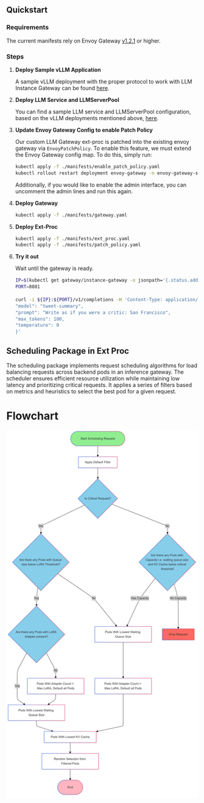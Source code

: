 ## Quickstart

### Requirements
The current manifests rely on Envoy Gateway [v1.2.1](https://gateway.envoyproxy.io/docs/install/install-yaml/#install-with-yaml) or higher.

### Steps

1. **Deploy Sample vLLM Application**

   A sample vLLM deployment with the proper protocol to work with LLM Instance Gateway can be found [here](https://github.com/kubernetes-sigs/llm-instance-gateway/tree/main/examples/poc/manifests/vllm/vllm-lora-deployment.yaml#L18).

2. **Deploy LLM Service and LLMServerPool**

   You can find a sample LLM service and LLMServerPool configuration, based on the vLLM deployments mentioned above, [here](https://github.com/kubernetes-sigs/llm-instance-gateway/tree/main/examples/poc/manifests/llmservice.yaml).


3. **Update Envoy Gateway Config to enable Patch Policy**

   Our custom LLM Gateway ext-proc is patched into the existing envoy gateway via `EnvoyPatchPolicy`. To enable this feature, we must extend the Envoy Gateway config map. To do this, simply run:
   ```bash
   kubectl apply -f ./manifests/enable_patch_policy.yaml
   kubectl rollout restart deployment envoy-gateway -n envoy-gateway-system

   ```
   Additionally, if you would like to enable the admin interface, you can uncomment the admin lines and run this again.


4. **Deploy Gateway**

   ```bash
   kubectl apply -f ./manifests/gateway.yaml
   ```

5. **Deploy Ext-Proc**

   ```bash
   kubectl apply -f ./manifests/ext_proc.yaml
   kubectl apply -f ./manifests/patch_policy.yaml
   ```

6. **Try it out**

   Wait until the gateway is ready.

   ```bash
   IP=$(kubectl get gateway/instance-gateway -o jsonpath='{.status.addresses[0].value}')
   PORT=8081

   curl -i ${IP}:${PORT}/v1/completions -H 'Content-Type: application/json' -d '{
   "model": "tweet-summary",
   "prompt": "Write as if you were a critic: San Francisco",
   "max_tokens": 100,
   "temperature": 0
   }'
   ```


## Scheduling Package in Ext Proc
The scheduling package implements request scheduling algorithms for load balancing requests across backend pods in an inference gateway. The scheduler ensures efficient resource utilization while maintaining low latency and prioritizing critical requests. It applies a series of filters based on metrics and heuristics to select the best pod for a given request.

# Flowchart
![alt text](../docs/schedular-flowchart.png)